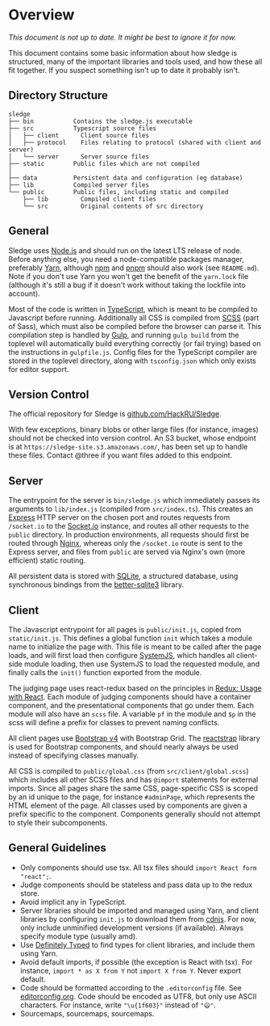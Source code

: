 # Overview

*This document is not up to date. It might be best to ignore it for now.*

This document contains some basic information about how sledge is structured,
many of the important libraries and tools used, and how these all fit together.
If you suspect something isn't up to date it probably isn't.

## Directory Structure

```
sledge
├── bin           Contains the sledge.js executable
├── src           Typescript source files
│   ├── client      Client source files
│   ├── protocol    Files relating to protocol (shared with client and server)
│   └── server      Server source files
├── static        Public files which are not compiled
│
├── data          Persistent data and configuration (eg database)
├── lib           Compiled server files
└── public        Public files, including static and compiled
    ├── lib         Compiled client files
    └── src         Original contents of src directory
```

## General

Sledge uses [Node.js][nodejs] and should run on the latest LTS release of node.
Before anything else, you need a node-compatible packages manager, preferably
[Yarn][yarn], although [npm][npm] and [pnpm][pnpm] should also work (see
`README.md`). Note if you don't use Yarn you won't get the benefit of the
`yarn.lock` file (although it's still a bug if it doesn't work without taking
the lockfile into account).

Most of the code is written in [TypeScript][ts], which is meant to be compiled
to Javascript before running. Additionally all CSS is compiled from [SCSS][scss]
(part of Sass), which must also be compiled before the browser can parse it.
This compilation step is handled by [Gulp][gulp], and running `gulp build` from
the toplevel will automatically build everything correctly (or fail trying)
based on the instructions in `gulpfile.js`. Config files for the TypeScript
compiler are stored in the toplevel directory, along with `tsconfig.json` which
only exists for editor support.

## Version Control

The official repository for Sledge is [github.com/HackRU/Sledge][sledge].

With few exceptions, binary blobs or other large files (for instance, images)
should not be checked into version control. An S3 bucket, whose endpoint is at
`https://sledge-site.s3.amazonaws.com/`, has been set up to handle these files.
Contact @three if you want files added to this endpoint.

## Server

The entrypoint for the server is `bin/sledge.js` which immediately passes its
arguments to `lib/index.js` (compiled from `src/index.ts`). This creates an
[Express][express] HTTP server on the chosen port and routes requests from
`/socket.io` to the [Socket.io][sio] instance, and routes all other requests to
the `public` directory. In production environments, all requests should first be
routed through [Nginx][nginx], whereas only the `/socket.io` route is sent to
the Express server, and files from `public` are served via Nginx's own (more
efficient) static routing.

All persistent data is stored with [SQLite][sqlite], a structured database,
using synchronous bindings from the [better-sqlite3][bettersqlite3] library.

## Client

The Javascript entrypoint for all pages is `public/init.js`, copied from
`static/init.js`. This defines a global function `init` which takes a module
name to initialize the page with. This file is meant to be called after the page
loads, and will first load then configure [SystemJS][systemjs], which handles
all client-side module loading, then use SystemJS to load the requested module,
and finally calls the `init()` function exported from the module.

The judging page uses react-redux based on the principles in [Redux: Usage with
React][reduxphil]. Each module of judging components should have a container
component, and the presentational components that go under them. Each module
will also have an `scss` file. A variable `pf` in the module and `$p` in the
scss will define a prefix for classes to prevent naming conflicts.

All client pages use [Bootstrap v4][bootstrap] with Bootstrap Grid. The
[reactstrap][reactstrap] library is used for Bootstrap components, and should
nearly always be used instead of specifying classes manually.

All CSS is compiled to `public/global.css` (from `src/client/global.scss`) which
includes all other SCSS files and has `@import` statements for external imports.
Since all pages share the same CSS, page-specific CSS is scoped by an id unique
to the page, for instance `#adminPage`, which represents the HTML element of the
page. All classes used by components are given a prefix specific to the
component. Components generally should not attempt to style their subcomponents.

## General Guidelines

 - Only components should use tsx. All tsx files should `import React form
   "react";`.
 - Judge components should be stateless and pass data up to the redux store.
 - Avoid implicit any in TypeScript.
 - Server libraries should be imported and managed using Yarn, and client
   libraries by configuring `init.js` to download them from [cdnjs][cdnjs]. For
   now, only include unminified development versions (if available). Always
   specify module type (usually amd).
 - Use [Definitely Typed][definitelytyped] to find types
   for client libraries, and include them using Yarn.
 - Avoid default imports, if possible (the exception is React with tsx). For
   instance, `import * as X from Y` not `import X from Y`. Never export default.
 - Code should be formatted according to the `.editorconfig` file. See
   [editorconfig.org][editorconfig]. Code should be encoded as UTF8, but only
   use ASCII characters. For instance, write `"\u{1f603}"` instead of `"😃"`.
 - Sourcemaps, sourcemaps, sourcemaps.

[bettersqlite3]: https://github.com/JoshuaWise/better-sqlite3
[bootstrap]: https://getbootstrap.com/
[cdnjs]: https://cdnjs.com/
[definitelytyped]: https://microsoft.github.io/TypeSearch/
[editorconfig]: http://editorconfig.org/
[express]: https://expressjs.com/
[gulp]: https://gulpjs.com/
[nginx]: https://nginx.org/
[npm]: https://www.npmjs.com/
[nodejs]: https://nodejs.org/
[pnpm]: https://pnpm.js.org/
[react]: https://reactjs.org/
[reactstrap]: https://reactstrap.github.io/
[redux]: https://redux.js.org/
[reduxphil]: https://redux.js.org/basics/usage-with-react
[scss]: https://sass-lang.com/
[sledge]: https://github.com/hackru/sledge
[sio]: https://socket.io/
[sqlite]: https://www.sqlite.org/index.html
[systemjs]: https://github.com/systemjs/systemjs
[ts]: https://www.typescriptlang.org/
[yarn]: https://yarnpkg.com/
